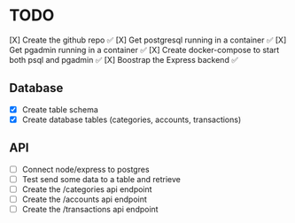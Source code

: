 # TODO

[X] Create the github repo ✅
[X] Get postgresql running in a container ✅
[X] Get pgadmin running in a container ✅
[X] Create docker-compose to start both psql and pgadmin ✅
[X] Boostrap the Express backend ✅

## Database

- [x] Create table schema
- [x] Create database tables (categories, accounts, transactions)

## API

- [ ] Connect node/express to postgres
- [ ] Test send some data to a table and retrieve
- [ ] Create the /categories api endpoint
- [ ] Create the /accounts api endpoint
- [ ] Create the /transactions api endpoint
